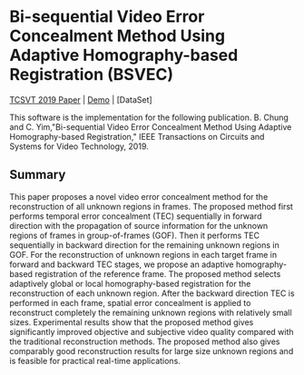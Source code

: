 # Bi-sequential Video Error Concealment Method Using Adaptive Homography-based Registration (BSVEC)

[TCSVT 2019 Paper](https://ieeexplore.ieee.org/document/8682097) | [Demo](http://ivp.konkuk.ac.kr/bsvec) | [DataSet]

This software is the implementation for the following publication. B. Chung and C. Yim,"Bi-sequential Video Error Concealment Method Using Adaptive Homography-based Registration," IEEE Transactions on Circuits and Systems for Video Technology, 2019.

## Summary

This paper proposes a novel video error concealment method for the reconstruction of all unknown regions in frames. 
The proposed method first performs temporal error concealment (TEC) sequentially in forward direction with the propagation of source information for the unknown regions of frames in group-of-frames (GOF). 
Then it performs TEC sequentially in backward direction for the remaining unknown regions in GOF. 
For the reconstruction of unknown regions in each target frame in forward and backward TEC stages, we propose an adaptive homography-based registration of the reference frame. 
The proposed method selects adaptively global or local homography-based registration for the reconstruction of each unknown region. 
After the backward direction TEC is performed in each frame, spatial error concealment is applied to reconstruct completely the remaining unknown regions with relatively small sizes. 
Experimental results show that the proposed method gives significantly improved objective and subjective video quality compared with the traditional reconstruction methods. 
The proposed method also gives comparably good reconstruction results for large size unknown regions and is feasible for practical real-time applications.

